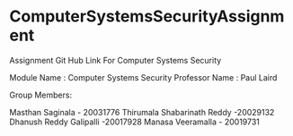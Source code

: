 # ComputerSystemsSecurityAssignment
Assignment Git Hub Link For Computer Systems Security

Module Name : Computer Systems Security
Professor Name : Paul Laird


Group Members:

Masthan Saginala - 20031776
Thirumala Shabarinath Reddy -20029132
Dhanush Reddy Galipalli -20017928
Manasa Veeramalla -  20019731

